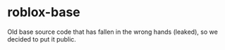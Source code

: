 # roblox-base

Old base source code that has fallen in the wrong hands (leaked), so we decided to put it public.
